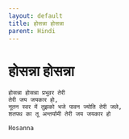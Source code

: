 ```yaml
---
layout: default
title: होसन्ना होसन्ना
parent: Hindi
---
```

# होसन्ना होसन्ना
```
होसन्ना होसन्ना प्रभुवर तेरी
तेरी जय जयकार हो,
नूतन स्वर में तुझको भजे पावन ज्योति तेरी जले,
शतपथ का तू अन्तर्यामी तेरी जय जयकार हो
```
`Hosanna`